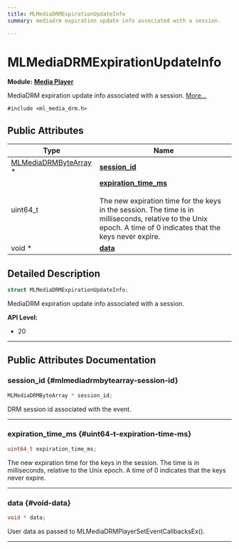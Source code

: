 ```yaml
---
title: MLMediaDRMExpirationUpdateInfo
summary: mediadrm expiration update info associated with a session. 

---
```


# MLMediaDRMExpirationUpdateInfo

**Module:** **[Media Player](/versioned_docs/version-22-Feb-2023/api-ref/api/Modules/group___media_player/group___media_player.md)**



MediaDRM expiration update info associated with a session.  [More...](#detailed-description)


`#include <ml_media_drm.h>`

## Public Attributes

| Type           | Name           |
| -------------- | -------------- |
| [MLMediaDRMByteArray](/versioned_docs/version-22-Feb-2023/api-ref/api/Modules/group___media_player/struct_m_l_media_d_r_m_byte_array.md) * | **[session_id](/versioned_docs/version-22-Feb-2023/api-ref/api/Modules/group___media_player/struct_m_l_media_d_r_m_expiration_update_info.md#mlmediadrmbytearray-session-id)**  |
| uint64_t | **[expiration_time_ms](/versioned_docs/version-22-Feb-2023/api-ref/api/Modules/group___media_player/struct_m_l_media_d_r_m_expiration_update_info.md#uint64-t-expiration-time-ms)** <br></br>The new expiration time for the keys in the session. The time is in milliseconds, relative to the Unix epoch. A time of 0 indicates that the keys never expire.  |
| void * | **[data](/versioned_docs/version-22-Feb-2023/api-ref/api/Modules/group___media_player/struct_m_l_media_d_r_m_expiration_update_info.md#void-data)**  |

## Detailed Description

```cpp
struct MLMediaDRMExpirationUpdateInfo;
```

MediaDRM expiration update info associated with a session. 




**API Level:**
  * 20 




-----------
## Public Attributes Documentation

### session_id {#mlmediadrmbytearray-session-id}

```cpp
MLMediaDRMByteArray * session_id;
```


DRM session id associated with the event. 





-----------

### expiration_time_ms {#uint64-t-expiration-time-ms}

```cpp
uint64_t expiration_time_ms;
```

The new expiration time for the keys in the session. The time is in milliseconds, relative to the Unix epoch. A time of 0 indicates that the keys never expire. 





-----------

### data {#void-data}

```cpp
void * data;
```


User data as passed to MLMediaDRMPlayerSetEventCallbacksEx(). 





-----------


